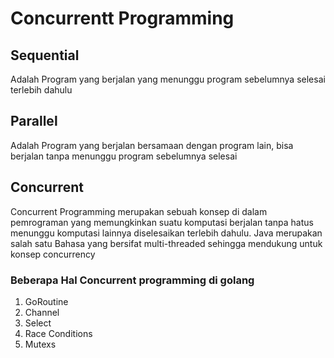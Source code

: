 # Concurrentt Programming


## Sequential 
Adalah Program yang berjalan yang menunggu program sebelumnya selesai terlebih dahulu

## Parallel
Adalah Program yang berjalan bersamaan dengan program lain, bisa berjalan tanpa menunggu program sebelumnya selesai

## Concurrent
Concurrent Programming merupakan sebuah konsep di dalam pemrograman yang memungkinkan suatu komputasi berjalan tanpa hatus menunggu komputasi lainnya diselesaikan terlebih dahulu. Java merupakan salah satu Bahasa yang bersifat multi-threaded sehingga mendukung untuk konsep concurrency

### Beberapa Hal Concurrent programming di golang
1. GoRoutine
2. Channel
3. Select
4. Race Conditions
5. Mutexs
